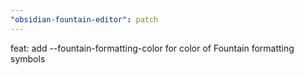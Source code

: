 ```yaml
---
"obsidian-fountain-editor": patch
---
```


feat: add --fountain-formatting-color for color of Fountain formatting symbols
